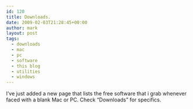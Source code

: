 ```yaml
---
id: 120
title: Downloads.
date: 2009-02-03T21:28:45+00:00
author: mark
layout: post
tags:
  - downloads
  - mac
  - pc
  - software
  - this blog
  - utilities
  - windows
---
```

I&#8217;ve just added a new page that lists the free software that i grab whenever faced with a blank Mac or PC. Check &#8220;Downloads&#8221; for specifics.